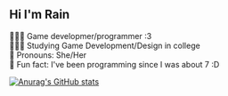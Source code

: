 ## Hi I'm Rain

👩🏻‍💻  Game developmer/programmer :3<br/>
👩🏻‍🎓  Studying Game Development/Design in college<br/>
🎨  Pronouns: She/Her<br/>
💭  Fun fact: I've been programming since I was about 7 :D<br/>

[![Anurag's GitHub stats](https://github-readme-stats.vercel.app/api?username=rain-gayming_icons=true&theme=radical&hide_rank=false)](https://github.com/anuraghazra/github-readme-stats)
